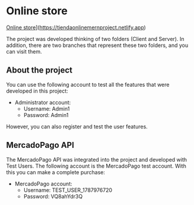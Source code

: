 # Online store
[Online store](https://tiendaonlinemernproject.netlify.app)](https://tiendaonlinemernproject.netlify.app)

The project was developed thinking of two folders (Client and Server). In addition, there are two branches that represent these two folders, and you can visit them.

## About the project

You can use the following account to test all the features that were developed in this project:

- Administrator account:
  - Username: Admin1
  - Password: Admin1

However, you can also register and test the user features.

## MercadoPago API

The MercadoPago API was integrated into the project and developed with Test Users. The following account is the MercadoPago test account. With this you can make a complete purchase:

- MercadoPago account:
  - Username: TEST_USER_1787976720
  - Password: VQ8ahYdr3Q
